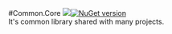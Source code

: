 #Common.Core <a href="http://teamcity/viewType.html?buildTypeId=btN&guest=1"><img src="http://13.92.184.77:86/app/rest/builds/buildType:(id:Common_Build)/statusIcon"/></a>[![NuGet version](https://badge.fury.io/nu/Common.Core.Net.Framework.svg)](https://badge.fury.io/nu/Common.Core.Net.Framework)
<br/>
It's common library shared with many projects. 
